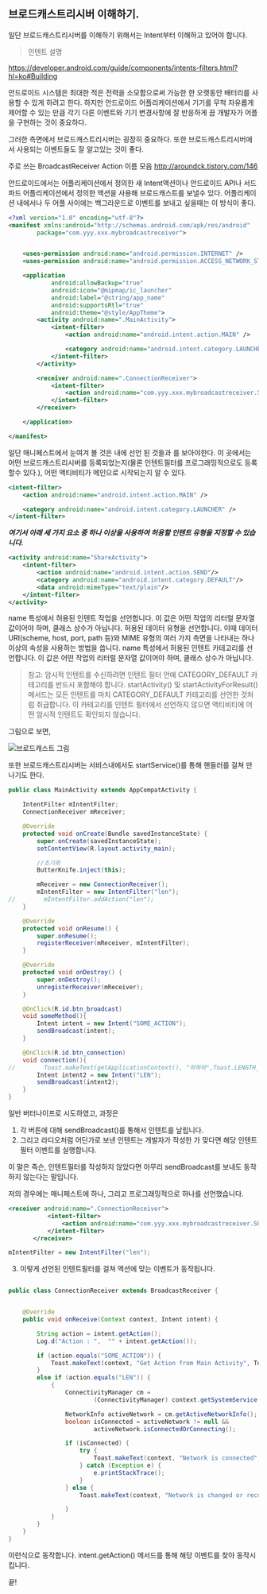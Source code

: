 
## 브로드캐스트리시버 이해하기.

일단 브로드캐스트리시버를 이해하기 위해서는 Intent부터 이해하고 있어야 합니다.

>인텐트 설명

https://developer.android.com/guide/components/intents-filters.html?hl=ko#Building

안드로이드 시스템은 최대한 적은 전력을 소모함으로써 가능한 한 오랫동안 배터리를 사용할 수 있게 하려고 한다. 하지만 안드로이드 어플리케이션에서 기기를 무척 자유롭게 제어할 수 있는 만큼 각기 다른 이벤트와 기기 변경사항에 잘 반응하게 끔 개발자가 어플을 구현하는 것이 중요하다.

그러한 측면에서 브로드캐스트리시버는 굉장히 중요하다. 또한 브로드캐스트리시버에서 사용되는 이벤트들도 잘 알고있는 것이 좋다.

주로 쓰는 BroadcastReceiver Action 이름 모음
http://aroundck.tistory.com/146

안드로이드에서는 어플리케이션에서 정의한 새 Intent액션이나 안드로이드 API나 서드파드 어플리케이션에서 정의한 액션을 사용해 브로드캐스트를 보낼수 있다. 어플리케이션 내에서나 두 어플 사이에는 백그라운드로 이벤트를 보내고 싶을때는 이 방식이 좋다.

```xml
<?xml version="1.0" encoding="utf-8"?>
<manifest xmlns:android="http://schemas.android.com/apk/res/android"
        package="com.yyy.xxx.mybroadcastreceiver">


    <uses-permission android:name="android.permission.INTERNET" />
    <uses-permission android:name="android.permission.ACCESS_NETWORK_STATE" />

    <application
            android:allowBackup="true"
            android:icon="@mipmap/ic_launcher"
            android:label="@string/app_name"
            android:supportsRtl="true"
            android:theme="@style/AppTheme">
        <activity android:name=".MainActivity">
            <intent-filter>
                <action android:name="android.intent.action.MAIN" />

                <category android:name="android.intent.category.LAUNCHER" />
            </intent-filter>
        </activity>

        <receiver android:name=".ConnectionReceiver">
            <intent-filter>
                <action android:name="com.yyy.xxx.mybroadcastreceiver.SOME_ACTION" />
            </intent-filter>
        </receiver>

    </application>

</manifest>

```

 일단 매니페스트에서 눈여겨 볼 것은 <intent-filter>내에 선언 된 것들과 <receiver>를 보아야한다. 이 곳에서는 어떤 브로드캐스트리시버를 등록되었는지(물론 인텐트필터를 프로그래밍적으로도 등록할수 있다.), 어떤 액티비티가 메인으로 시작되는지 알 수 있다.

```xml
<intent-filter>
    <action android:name="android.intent.action.MAIN" />

    <category android:name="android.intent.category.LAUNCHER" />
</intent-filter>
```

***여기서 아래 세 가지 요소 중 하나 이상을 사용하여 허용할 인텐트 유형을 지정할 수 있습니다.***

```xml
<activity android:name="ShareActivity">
    <intent-filter>
        <action android:name="android.intent.action.SEND"/>
        <category android:name="android.intent.category.DEFAULT"/>
        <data android:mimeType="text/plain"/>
    </intent-filter>
</activity>
```

<action>
name 특성에서 허용된 인텐트 작업을 선언합니다. 이 값은 어떤 작업의 리터럴 문자열 값이어야 하며, 클래스 상수가 아닙니다.
<data>
허용된 데이터 유형을 선언합니다. 이때 데이터 URI(scheme, host, port, path 등)와 MIME 유형의 여러 가지 측면을 나타내는 하나 이상의 속성을 사용하는 방법을 씁니다.
<category>
name 특성에서 허용된 인텐트 카테고리를 선언합니다. 이 값은 어떤 작업의 리터럴 문자열 값이어야 하며, 클래스 상수가 아닙니다.

>참고: 암시적 인텐트를 수신하려면 인텐트 필터 안에 CATEGORY_DEFAULT 카테고리를 반드시 포함해야 합니다. startActivity() 및 startActivityForResult() 메서드는 모든 인텐트를 마치 CATEGORY_DEFAULT 카테고리를 선언한 것처럼 취급합니다. 이 카테고리를 인텐트 필터에서 선언하지 않으면 액티비티에 어떤 암시적 인텐트도 확인되지 않습니다.


 그림으로 보면,

 ![브로드캐스트 그림](http://www.intertech.com/Blog/wp-content/uploads/2014/05/broadcasts.png)

 또한 브로드캐스트리시버는 서비스내에서도 startService()를 통해 핸들러를 걸쳐 만나기도 한다.

 ```java
 public class MainActivity extends AppCompatActivity {

     IntentFilter mIntentFilter;
     ConnectionReceiver mReceiver;

     @Override
     protected void onCreate(Bundle savedInstanceState) {
         super.onCreate(savedInstanceState);
         setContentView(R.layout.activity_main);

         //초기화
         ButterKnife.inject(this);

         mReceiver = new ConnectionReceiver();
         mIntentFilter = new IntentFilter("len");
 //        mIntentFilter.addAction("len");
     }

     @Override
     protected void onResume() {
         super.onResume();
         registerReceiver(mReceiver, mIntentFilter);
     }

     @Override
     protected void onDestroy() {
         super.onDestroy();
         unregisterReceiver(mReceiver);
     }

     @OnClick(R.id.btn_broadcast)
     void someMethod(){
         Intent intent = new Intent("SOME_ACTION");
         sendBroadcast(intent);
     }

     @OnClick(R.id.btn_connection)
     void connection(){
 //        Toast.makeText(getApplicationContext(), "하하하",Toast.LENGTH_SHORT).show();
         Intent intent2 = new Intent("LEN");
         sendBroadcast(intent2);
     }
 }
 ```

 일반 버터나이프로 시도하였고,
과정은
1. 각 버튼에 대해 sendBroadcast()를 통해서 인텐트를 날립니다.
2. 그리고 라디오처럼 어딘가로 보낸 인텐트는 개발자가 작성한 <intent-filter>가 맞다면 해당 인텐트필터 이벤트를 실행합니다.

 이 말은 즉슨, 인텐트필터를 작성하지 않았다면 아무리 sendBroadcast를 보내도 동작하지 않는다는 말입니다.

저의 경우에는 매니페스트에 하나, 그리고 프로그래밍적으로 하나를 선언했습니다.
```xml
<receiver android:name=".ConnectionReceiver">
           <intent-filter>
               <action android:name="com.yyy.xxx.mybroadcastreceiver.SOME_ACTION" />
           </intent-filter>
       </receiver>
```
```java
mIntentFilter = new IntentFilter("len");
```

3. 이렇게 선언된 인텐트필터를 걸쳐 액션에 맞는 이벤트가 동작됩니다.

```java

public class ConnectionReceiver extends BroadcastReceiver {


    @Override
    public void onReceive(Context context, Intent intent) {

        String action = intent.getAction();
        Log.d("Action : ",  "" + intent.getAction());

        if (action.equals("SOME_ACTION")) {
            Toast.makeText(context, "Get Action from Main Activity", Toast.LENGTH_SHORT).show();
        }
        else if (action.equals("LEN")) {
            {
                ConnectivityManager cm =
                        (ConnectivityManager) context.getSystemService(Context.CONNECTIVITY_SERVICE);

                NetworkInfo activeNetwork = cm.getActiveNetworkInfo();
                boolean isConnected = activeNetwork != null &&
                        activeNetwork.isConnectedOrConnecting();

                if (isConnected) {
                    try {
                        Toast.makeText(context, "Network is connected", Toast.LENGTH_SHORT).show();
                    } catch (Exception e) {
                        e.printStackTrace();
                    }
                } else {
                    Toast.makeText(context, "Network is changed or reconnected", Toast.LENGTH_LONG).show();

                }
            }
        }
    }
}
```

 이런식으로 동작합니다. intent.getAction() 메서드를 통해 해당 이벤트를 찾아 동작시킵니다.

 끝!
